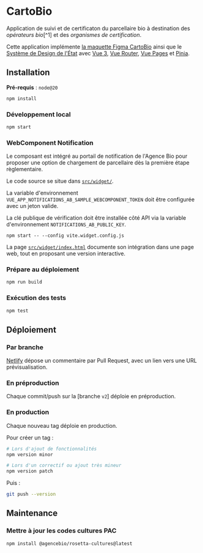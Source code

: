 # CartoBio

Application de suivi et de certificaton du parcellaire bio à destination des _opérateurs bio_[^1] et des _organismes de certification_.

Cette application implémente [la maquette Figma CartoBio][maquette-figma] ainsi que le [Système de Design de l'État](https://www.systeme-de-design.gouv.fr/) avec [Vue 3], [Vue Router], [Vue Pages] et [Pinia].

## Installation

**Pré-requis** : `node@20`

```bash
npm install
```

### Développement local

```bash
npm start
```

### WebComponent Notification

Le composant est intégré au portail de notification de l'Agence Bio pour proposer une option de chargement de parcellaire dès la première étape règlementaire.

Le code source se situe dans [`src/widget/`](src/widget/).

La variable d'environnement `VUE_APP_NOTIFICATIONS_AB_SAMPLE_WEBCOMPONENT_TOKEN` doit être configurée avec un jeton valide.

La clé publique de vérification doit être installée côté API via la variable d'environnement `NOTIFICATIONS_AB_PUBLIC_KEY`.

```
npm start -- --config vite.widget.config.js
```

La page [`src/widget/index.html`](src/widget/index.html) documente son intégration dans une page web, tout en proposant une version interactive.

### Prépare au déploiement

```bash
npm run build
```

### Exécution des tests

```bash
npm test
```

## Déploiement

### Par branche

[Netlify] dépose un commentaire par Pull Request, avec un lien vers une URL prévisualisation.

### En préproduction

Chaque commit/push sur la [branche `v2`] déploie en préproduction.

### En production

Chaque nouveau tag déploie en production.

Pour créer un tag :

```bash
# Lors d'ajout de fonctionnalités
npm version minor

# Lors d'un correctif ou ajout très mineur
npm version patch
```

Puis :

```bash
git push --version
```

## Maintenance


### Mettre à jour les codes cultures PAC

```bash
npm install @agencebio/rosetta-cultures@latest
```



[Vue 3]: https://vuejs.org/
[Vue Router]: https://router.vuejs.org/
[Vue Pages]: https://github.com/hannoeru/vite-plugin-pages
[Pinia]: https://pinia.vuejs.org/
[Netlify]: https://netlify.com
[maquette-figma]: https://www.figma.com/file/RpE4QhlPyV0OSSYuk5vPno/Cartobio

